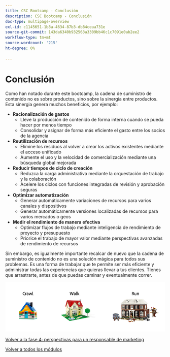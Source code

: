 ```yaml
---
title: CSC Bootcamp - Conclusión
description: CSC Bootcamp - Conclusión
doc-type: multipage-overview
exl-id: c1145651-1b8a-4634-87b3-db84ceaa731e
source-git-commit: 143da6340b932563a3309bb46c1c7091e0ab2ee2
workflow-type: tm+mt
source-wordcount: '215'
ht-degree: 0%

---
```


# Conclusión

Como han notado durante este bootcamp, la cadena de suministro de contenido no es sobre productos, sino sobre la sinergia entre productos. Esta sinergia genera muchos beneficios, por ejemplo:

- **Racionalización de gastos**
   - Lleve la producción de contenido de forma interna cuando se pueda hacer por menos tiempo
   - Consolidar y asignar de forma más eficiente el gasto entre los socios de la agencia
- **Reutilización de recursos**
   - Elimine los residuos al volver a crear los activos existentes mediante el acceso unificado
   - Aumente el uso y la velocidad de comercialización mediante una búsqueda global mejorada
- **Reducir tiempos de ciclo de creación**
   - Reduzca la carga administrativa mediante la orquestación de trabajo y la colaboración
   - Acelere los ciclos con funciones integradas de revisión y aprobación seguras
- **Optimizar automatización**
   - Generar automáticamente variaciones de recursos para varios canales y dispositivos
   - Generar automáticamente versiones localizadas de recursos para varios mercados o geos
- **Medir el rendimiento de manera efectiva**
   - Optimizar flujos de trabajo mediante inteligencia de rendimiento de proyecto y presupuesto
   - Priorice el trabajo de mayor valor mediante perspectivas avanzadas de rendimiento de recursos

Sin embargo, es igualmente importante recalcar de nuevo que la cadena de suministro de contenido no es una solución mágica para todos sus problemas. Es una forma de trabajar que te permite ser más eficiente y administrar todas las experiencias que quieras llevar a tus clientes. Tienes que arrastrarte, antes de que puedas caminar y eventualmente correr.

![Ejecución de recorrido de rastreo](./images/crawl-walk-run.png)


[Volver a la fase 4: perspectivas para un responsable de marketing](./phases/insights/marketing-manager.md)

[Volver a todos los módulos](./overview.md)
